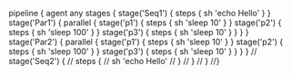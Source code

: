 pipeline {
  agent any
    stages {
        stage('Seq1') {
            steps {
                sh 'echo Hello'
            }
        }
        stage('Par1') {
            parallel {
                stage('p1') {
                    steps {
                        sh 'sleep 10'
                    }
                }
                stage('p2') {
                    steps {
                        sh 'sleep 100'
                    }
                }
                stage('p3') {
                    steps {
                        sh 'sleep 10'
                   }
               }
           }
        }
        stage('Par2') {
            parallel {
                stage('p1') {
                   steps {
                       sh 'sleep 10'
                    }
                }
                stage('p2') {
                    steps {
                        sh 'sleep 100'
                   }
                }
                stage('p3') {
                    steps {
                        sh 'sleep 10'
                    }
                }
            }
        }
//        stage('Seq2') {
//            steps {
//                sh 'echo Hello'
//            }
//        }
//    }
//}